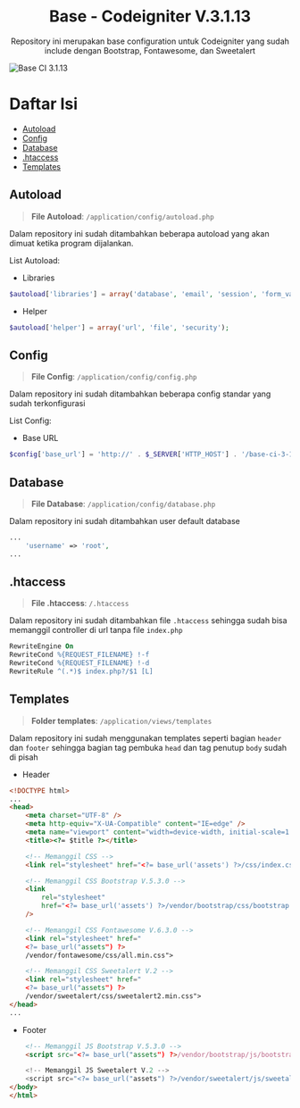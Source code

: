 <h1 align="center">Base - Codeigniter V.3.1.13</h1>
<p align="center">Repository ini merupakan base configuration untuk Codeigniter yang sudah include dengan Bootstrap, Fontawesome, dan Sweetalert</p>

<img src="https://user-images.githubusercontent.com/64394320/223135166-1d97f091-9c7b-4359-b496-7ac65da34057.png" alt="Base CI 3.1.13">

# Daftar Isi

- [Autoload](#autoload)
- [Config](#config)
- [Database](#database)
- [.htaccess](#htaccess)
- [Templates]()

## Autoload

> **File Autoload**: `/application/config/autoload.php`

Dalam repository ini sudah ditambahkan beberapa autoload yang akan dimuat ketika program dijalankan.

List Autoload:

- Libraries

```php
$autoload['libraries'] = array('database', 'email', 'session', 'form_validation');
```

- Helper

```php
$autoload['helper'] = array('url', 'file', 'security');
```

## Config

> **File Config**: `/application/config/config.php`

Dalam repository ini sudah ditambahkan beberapa config standar yang sudah terkonfigurasi

List Config:

- Base URL

```php
$config['base_url'] = 'http://' . $_SERVER['HTTP_HOST'] . '/base-ci-3-1-13/';
```

## Database

> **File Database**: `/application/config/database.php`

Dalam repository ini sudah ditambahkan user default database

```php
...
    'username' => 'root',
...
```

## .htaccess

> **File .htaccess**: `/.htaccess`

Dalam repository ini sudah ditambahkan file `.htaccess` sehingga sudah bisa memanggil controller di url tanpa file `index.php`

```apache
RewriteEngine On
RewriteCond %{REQUEST_FILENAME} !-f
RewriteCond %{REQUEST_FILENAME} !-d
RewriteRule ^(.*)$ index.php?/$1 [L]
```

## Templates

> **Folder templates**: `/application/views/templates`

Dalam repository ini sudah menggunakan templates seperti bagian `header` dan `footer` sehingga bagian tag pembuka `head` dan tag penutup `body` sudah di pisah

- Header

```html
<!DOCTYPE html>
...
<head>
	<meta charset="UTF-8" />
	<meta http-equiv="X-UA-Compatible" content="IE=edge" />
	<meta name="viewport" content="width=device-width, initial-scale=1.0" />
	<title><?= $title ?></title>

	<!-- Memanggil CSS -->
	<link rel="stylesheet" href="<?= base_url('assets') ?>/css/index.css" />

	<!-- Memanggil CSS Bootstrap V.5.3.0 -->
	<link
		rel="stylesheet"
		href="<?= base_url('assets') ?>/vendor/bootstrap/css/bootstrap.min.css"
	/>

	<!-- Memanggil CSS Fontawesome V.6.3.0 -->
	<link rel="stylesheet" href="
	<?= base_url("assets") ?>
	/vendor/fontawesome/css/all.min.css">

	<!-- Memanggil CSS Sweetalert V.2 -->
	<link rel="stylesheet" href="
	<?= base_url("assets") ?>
	/vendor/sweetalert/css/sweetalert2.min.css">
</head>
...
```

- Footer

```html
    <!-- Memanggil JS Bootstrap V.5.3.0 -->
    <script src="<?= base_url("assets") ?>/vendor/bootstrap/js/bootstrap.bundle.js"></script>

    <!-- Memanggil JS Sweetalert V.2 -->
    <script src="<?= base_url("assets") ?>/vendor/sweetalert/js/sweetalert2.all.min.js"></script>
</body>
</html>
```
